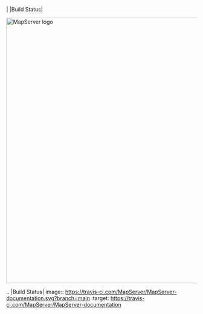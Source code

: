 | |Build Status|

<img src="https://github.com/MapServer/MapServer-documentation/blob/main/_static/banner-large.png" width="702" alt="MapServer logo">






.. |Build Status| image:: https://travis-ci.com/MapServer/MapServer-documentation.svg?branch=main
   :target: https://travis-ci.com/MapServer/MapServer-documentation